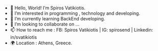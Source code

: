- 👋 Hello, World!  I’m Spiros Vatikiotis.
- 👀 I’m interested in programming , technology and developing.
- 🌱 I’m currently learning BackEnd developing.
- 💞️ I’m looking to collaborate on ...
- 📫 How to reach me : FB: Spiros Vatikiotis | IG: spirosend | Linkedin: in/svatikiotis
- 🌍 Location : Athens, Greece.

<!---
spirosEND/spirosEND is a ✨ special ✨ repository because its `README.md` (this file) appears on your GitHub profile.
You can click the Preview link to take a look at your changes.
--->
